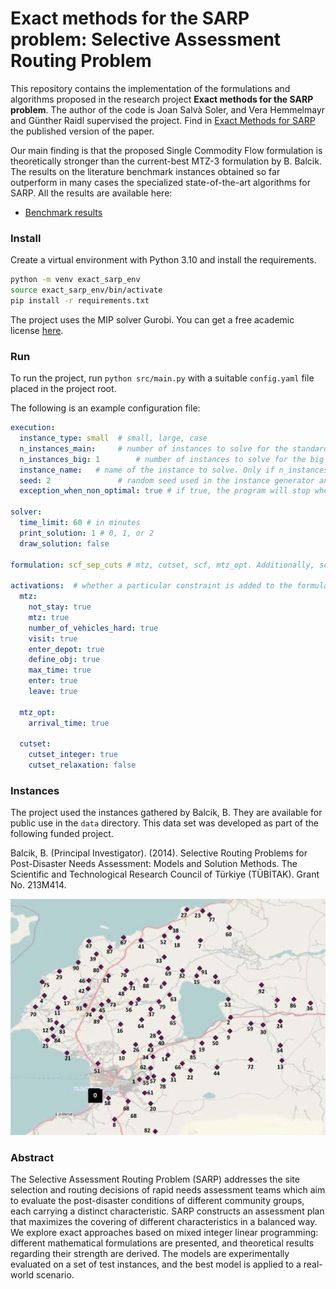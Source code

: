 # Exact methods for the SARP problem: Selective Assessment Routing Problem

This repository contains the implementation of the formulations and algorithms proposed in the research project **Exact methods for the SARP problem**. 
The author of the code is Joan Salvà Soler, and Vera Hemmelmayr and Günther Raidl supervised the project. 
Find in [Exact Methods for SARP](https://link.springer.com/article/10.1007/s10100-024-00943-y?utm_source=rct_congratemailt&utm_medium=email&utm_campaign=oa_20241015&utm_content=10.1007%2Fs10100-024-00943-y) the published version of the paper.

Our main finding is that the proposed Single Commodity Flow formulation is theoretically stronger than the current-best MTZ-3 formulation by B. Balcik. The results on the literature benchmark instances obtained so far outperform in many cases the specialized state-of-the-art algorithms for SARP. All the results are available here:
- [Benchmark results](https://github.com/jsalva9/exact_sarp/blob/master/results/all_results.csv)


### Install
Create a virtual environment with Python 3.10 and install the requirements.
```bash
python -m venv exact_sarp_env
source exact_sarp_env/bin/activate
pip install -r requirements.txt
```
The project uses the MIP solver Gurobi. You can get a free academic license [here](https://www.gurobi.com/academia/academic-program-and-licenses/).


### Run
To run the project, run `python src/main.py` with a suitable `config.yaml` file placed in the project root.

The following is an example configuration file:

```yaml
execution:
  instance_type: small  # small, large, case
  n_instances_main:     # number of instances to solve for the standard execution
  n_instances_big: 1        # number of instances to solve for the big execution
  instance_name:   # name of the instance to solve. Only if n_instances_main = 1
  seed: 2               # random seed used in the instance generator and selector
  exception_when_non_optimal: true # if true, the program will stop when a non-optimal solution is found

solver:
  time_limit: 60 # in minutes
  print_solution: 1 # 0, 1, or 2
  draw_solution: false

formulation: scf_sep_cuts # mtz, cutset, scf, mtz_opt. Additionally, scf_cuts_2, scf_cuts_3, scf_sep_cuts, scf_start

activations:  # whether a particular constraint is added to the formulation. If key is missing, assume constraint is added
  mtz:
    not_stay: true
    mtz: true
    number_of_vehicles_hard: true
    visit: true
    enter_depot: true
    define_obj: true
    max_time: true
    enter: true
    leave: true

  mtz_opt:
    arrival_time: true

  cutset:
    cutset_integer: true
    cutset_relaxation: false

```

### Instances
The project used the instances gathered by Balcik, B. They are available for public use in the `data` directory. This data set was developed as part of the following funded project.

Balcik, B. (Principal Investigator). (2014). Selective Routing Problems for Post-Disaster Needs Assessment: Models and Solution Methods. The Scientific and Technological Research Council of Türkiye (TÜBİTAK). Grant No. 213M414.

![Example instance](./data/case_graph.jpg)


### Abstract
The Selective Assessment Routing Problem (SARP) addresses the site selection
and routing decisions of rapid needs assessment teams which aim to evaluate the
post-disaster conditions of different community groups, each carrying a distinct
characteristic. SARP constructs an assessment plan that maximizes the covering
of different characteristics in a balanced way. We explore exact approaches based
on mixed integer linear programming: different mathematical formulations are
presented, and theoretical results regarding their strength are derived. The models are experimentally evaluated on a set of test instances, and the best model is
applied to a real-world scenario.


